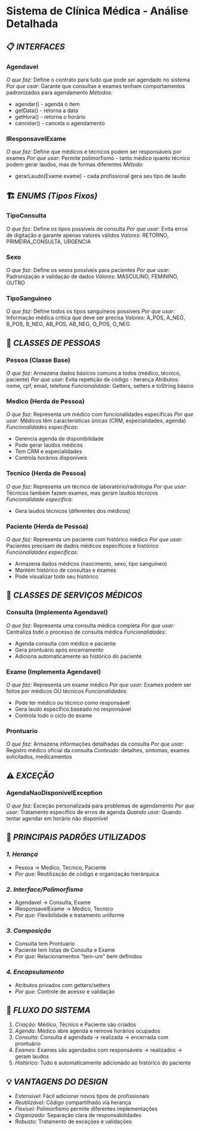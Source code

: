 # Sistema de Clínica Médica - Análise Detalhada

## 📋 *INTERFACES*

### Agendavel
*O que faz:* Define o contrato para tudo que pode ser agendado no sistema
*Por que usar:* Garante que consultas e exames tenham comportamentos padronizados para agendamento
*Métodos:*
- agendar() - agenda o item
- getData() - retorna a data
- getHora() - retorna o horário  
- cancelar() - cancela o agendamento

### IResponsavelExame
*O que faz:* Define que médicos e técnicos podem ser responsáveis por exames
*Por que usar:* Permite polimorfismo - tanto médico quanto técnico podem gerar laudos, mas de formas diferentes
*Método:*
- gerarLaudo(Exame exame) - cada profissional gera seu tipo de laudo

## 🏗 *ENUMS (Tipos Fixos)*

### TipoConsulta
*O que faz:* Define os tipos possíveis de consulta
*Por que usar:* Evita erros de digitação e garante apenas valores válidos
*Valores:* RETORNO, PRIMEIRA_CONSULTA, URGENCIA

### Sexo
*O que faz:* Define os sexos possíveis para pacientes
*Por que usar:* Padronização e validação de dados
*Valores:* MASCULINO, FEMININO, OUTRO

### TipoSanguineo
*O que faz:* Define todos os tipos sanguíneos possíveis
*Por que usar:* Informação médica crítica que deve ser precisa
*Valores:* A_POS, A_NEG, B_POS, B_NEG, AB_POS, AB_NEG, O_POS, O_NEG

## 👥 *CLASSES DE PESSOAS*

### Pessoa (Classe Base)
*O que faz:* Armazena dados básicos comuns a todos (médico, técnico, paciente)
*Por que usar:* Evita repetição de código - herança
*Atributos:* nome, cpf, email, telefone
*Funcionalidade:* Getters, setters e toString básico

### Medico (Herda de Pessoa)
*O que faz:* Representa um médico com funcionalidades específicas
*Por que usar:* Médicos têm características únicas (CRM, especialidades, agenda)
*Funcionalidades específicas:*
- Gerencia agenda de disponibilidade
- Pode gerar laudos médicos
- Tem CRM e especialidades
- Controla horários disponíveis

### Tecnico (Herda de Pessoa)
*O que faz:* Representa um técnico de laboratório/radiologia
*Por que usar:* Técnicos também fazem exames, mas geram laudos técnicos
*Funcionalidade específica:*
- Gera laudos técnicos (diferentes dos médicos)

### Paciente (Herda de Pessoa)
*O que faz:* Representa um paciente com histórico médico
*Por que usar:* Pacientes precisam de dados médicos específicos e histórico
*Funcionalidades específicas:*
- Armazena dados médicos (nascimento, sexo, tipo sanguíneo)
- Mantém histórico de consultas e exames
- Pode visualizar todo seu histórico

## 🏥 *CLASSES DE SERVIÇOS MÉDICOS*

### Consulta (Implementa Agendavel)
*O que faz:* Representa uma consulta médica completa
*Por que usar:* Centraliza todo o processo de consulta médica
*Funcionalidades:*
- Agenda consulta com médico e paciente
- Gera prontuário após encerramento
- Adiciona automaticamente ao histórico do paciente

### Exame (Implementa Agendavel)
*O que faz:* Representa um exame médico
*Por que usar:* Exames podem ser feitos por médicos OU técnicos
*Funcionalidades:*
- Pode ter médico ou técnico como responsável
- Gera laudo específico baseado no responsável
- Controla todo o ciclo do exame

### Prontuario
*O que faz:* Armazena informações detalhadas da consulta
*Por que usar:* Registro médico oficial da consulta
*Conteúdo:* detalhes, sintomas, exames solicitados, medicamentos

## ⚠ *EXCEÇÃO*

### AgendaNaoDisponivelException
*O que faz:* Exceção personalizada para problemas de agendamento
*Por que usar:* Tratamento específico de erros de agenda
*Quando usar:* Quando tentar agendar em horário não disponível

## 🎯 *PRINCIPAIS PADRÕES UTILIZADOS*

### *1. Herança*
- Pessoa → Medico, Tecnico, Paciente
- *Por que:* Reutilização de código e organização hierárquica

### *2. Interface/Polimorfismo*
- Agendavel → Consulta, Exame
- IResponsavelExame → Medico, Tecnico
- *Por que:* Flexibilidade e tratamento uniforme

### *3. Composição*
- Consulta tem Prontuario
- Paciente tem listas de Consulta e Exame
- *Por que:* Relacionamentos "tem-um" bem definidos

### *4. Encapsulamento*
- Atributos privados com getters/setters
- *Por que:* Controle de acesso e validação

## 🔄 *FLUXO DO SISTEMA*

1. *Criação:* Médico, Técnico e Paciente são criados
2. *Agenda:* Médico abre agenda e remove horários ocupados  
3. *Consulta:* Consulta é agendada → realizada → encerrada com prontuário
4. *Exames:* Exames são agendados com responsáveis → realizados → geram laudos
5. *Histórico:* Tudo é automaticamente adicionado ao histórico do paciente

## 💡 *VANTAGENS DO DESIGN*

- *Extensível:* Fácil adicionar novos tipos de profissionais
- *Reutilizável:* Código compartilhado via herança
- *Flexível:* Polimorfismo permite diferentes implementações
- *Organizado:* Separação clara de responsabilidades
- *Robusto:* Tratamento de exceções e validações

